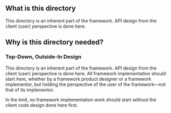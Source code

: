 ## What is this directory
This directory is an inherent part of the framework.
API design from the client (user) perspective is done here.

## Why is this directory needed?

### Top-Down, Outside-In Design

This directory is an inherent part of the framework.
API design from the client (user) perspective is done here.
All framework implementation should start _here_, whether by a framework product designer
or a framework implementor, but holding the perspective of the user of the framework—not that of
its implementor.

In the limit, no framework implementation work should start without the client code design done here first.

